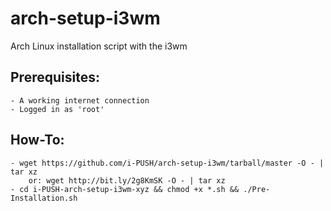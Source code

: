 # arch-setup-i3wm
Arch Linux installation script with the i3wm


## Prerequisites:
	- A working internet connection
	- Logged in as 'root'
	
## How-To:
	- wget https://github.com/i-PUSH/arch-setup-i3wm/tarball/master -O - | tar xz
		or: wget http://bit.ly/2g8KmSK -O - | tar xz
	- cd i-PUSH-arch-setup-i3wm-xyz && chmod +x *.sh && ./Pre-Installation.sh

